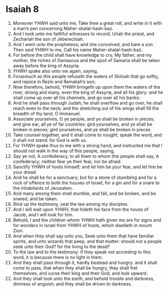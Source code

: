﻿# Isaiah 8
1. Moreover YHWH said unto me, Take thee a great roll, and write in it with a man’s pen concerning Maher-shalal-hash-baz. 
2. And I took unto me faithful witnesses to record, Uriah the priest, and Zechariah the son of Jeberechiah. 
3. And I went unto the prophetess; and she conceived, and bare a son. Then said YHWH to me, Call his name Maher-shalal-hash-baz. 
4. For before the child shall have knowledge to cry, My father, and my mother, the riches of Damascus and the spoil of Samaria shall be taken away before the king of Assyria. 
5.  YHWH spake also unto me again, saying, 
6. Forasmuch as this people refuseth the waters of Shiloah that go softly, and rejoice in Rezin and Remaliah’s son; 
7. Now therefore, behold, YHWH bringeth up upon them the waters of the river, strong and many, even the king of Assyria, and all his glory: and he shall come up over all his channels, and go over all his banks: 
8. And he shall pass through Judah; he shall overflow and go over, he shall reach even to the neck; and the stretching out of his wings shall fill the breadth of thy land, O Immanuel. 
9.  Associate yourselves, O ye people, and ye shall be broken in pieces; and give ear, all ye of far countries: gird yourselves, and ye shall be broken in pieces; gird yourselves, and ye shall be broken in pieces. 
10. Take counsel together, and it shall come to nought; speak the word, and it shall not stand: for God is with us. 
11.  For YHWH spake thus to me with a strong hand, and instructed me that I should not walk in the way of this people, saying, 
12. Say ye not, A confederacy, to all them to whom this people shall say, A confederacy; neither fear ye their fear, nor be afraid. 
13. Sanctify YHWH of hosts himself; and let him be your fear, and let him be your dread. 
14. And he shall be for a sanctuary; but for a stone of stumbling and for a rock of offence to both the houses of Israel, for a gin and for a snare to the inhabitants of Jerusalem. 
15. And many among them shall stumble, and fall, and be broken, and be snared, and be taken. 
16. Bind up the testimony, seal the law among my disciples. 
17. And I will wait upon YHWH, that hideth his face from the house of Jacob, and I will look for him. 
18. Behold, I and the children whom YHWH hath given me are for signs and for wonders in Israel from YHWH of hosts, which dwelleth in mount Zion. 
19.  And when they shall say unto you, Seek unto them that have familiar spirits, and unto wizards that peep, and that mutter: should not a people seek unto their God? for the living to the dead? 
20. To the law and to the testimony: if they speak not according to this word, it is because there is no light in them. 
21. And they shall pass through it, hardly bestead and hungry: and it shall come to pass, that when they shall be hungry, they shall fret themselves, and curse their king and their God, and look upward. 
22. And they shall look unto the earth; and behold trouble and darkness, dimness of anguish; and they shall be driven to darkness. 
